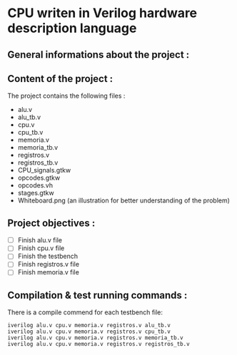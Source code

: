 # CPU writen in Verilog hardware description language

## General informations about the project :


## Content of the project :
The project contains the following files :
- alu.v
- alu_tb.v
- cpu.v
- cpu_tb.v
- memoria.v
- memoria_tb.v
- registros.v
- registros_tb.v
- CPU_signals.gtkw
- opcodes.gtkw
- opcodes.vh
- stages.gtkw
- Whiteboard.png    (an illustration for better understanding of the problem)
## Project objectives :
- [ ] Finish alu.v file
- [ ] Finish cpu.v file
- [ ] Finish the testbench
- [ ] Finish registros.v file
- [ ] Finish memoria.v file
## Compilation & test running commands :
There is a compile commend for each testbench file:
```
iverilog alu.v cpu.v memoria.v registros.v alu_tb.v
iverilog alu.v cpu.v memoria.v registros.v cpu_tb.v
iverilog alu.v cpu.v memoria.v registros.v memoria_tb.v
iverilog alu.v cpu.v memoria.v registros.v registros_tb.v
```